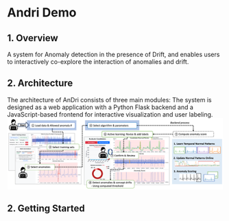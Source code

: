 # Andri Demo

## 1. Overview
A system for Anomaly detection in the presence of Drift, and enables users to interactively co-explore the interaction of anomalies and drift.

## 2. Architecture
The architecture of AnDri consists of three main modules: The system is designed as a web application with a Python Flask backend and a JavaScript-based frontend for interactive visualization and user labeling.
![System Architecture](static/img/architecture.png)

## 2. Getting Started
